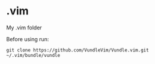 # .vim
My .vim folder

Before using run:

```
git clone https://github.com/VundleVim/Vundle.vim.git ~/.vim/bundle/vundle
```
